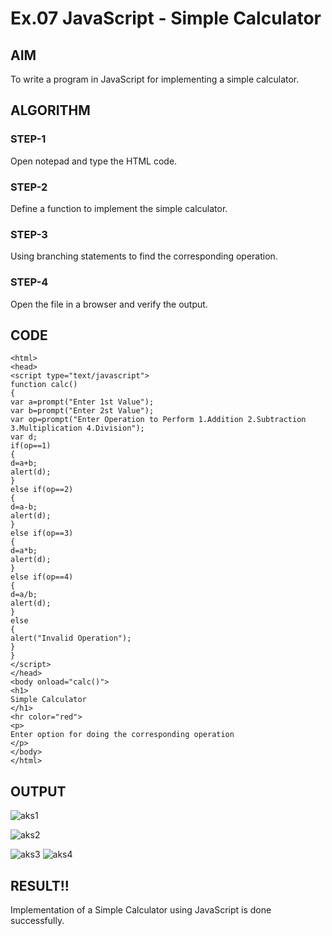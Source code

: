 # Ex.07 JavaScript - Simple Calculator
## AIM
  To write a program in JavaScript for implementing a simple calculator.

## ALGORITHM
### STEP-1
  Open notepad and type the HTML code.

### STEP-2
  Define a function to implement the simple calculator.

### STEP-3
  Using branching statements to find the corresponding operation.

### STEP-4
  Open the file in a browser and verify the output.
  
## CODE
~~~
<html>
<head>
<script type="text/javascript">
function calc()
{
var a=prompt("Enter 1st Value");
var b=prompt("Enter 2st Value");
var op=prompt("Enter Operation to Perform 1.Addition 2.Subtraction 3.Multiplication 4.Division");
var d;
if(op==1)
{
d=a+b;
alert(d);
}
else if(op==2)
{
d=a-b;
alert(d);
}
else if(op==3)
{
d=a*b;
alert(d);
}
else if(op==4)
{
d=a/b;
alert(d);
}
else
{
alert("Invalid Operation");
}
}
</script>
</head>
<body onload="calc()">
<h1>
Simple Calculator
</h1>
<hr color="red">
<p> 
Enter option for doing the corresponding operation
</p>
</body>
</html>
~~~

## OUTPUT
![aks1](https://github.com/Akshayaprabha/Ex07_Web-Design/assets/127816387/a0e9c269-c64a-41b1-9deb-f3b9e97039af)

![aks2](https://github.com/Akshayaprabha/Ex07_Web-Design/assets/127816387/ed1ff767-8dc9-4ea0-81d7-b2c7dd443aa1)

![aks3](https://github.com/Akshayaprabha/Ex07_Web-Design/assets/127816387/90385200-7dff-482d-a12b-1dd12f5a084e)
![aks4](https://github.com/Akshayaprabha/Ex07_Web-Design/assets/127816387/adf7821a-ef01-41b9-80c3-695be7409923)


## RESULT!!

  Implementation of a Simple Calculator using JavaScript is done successfully.
